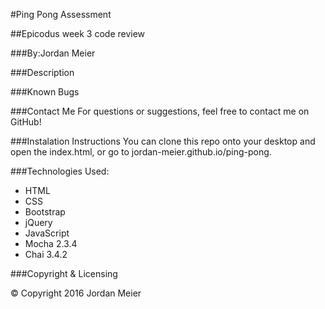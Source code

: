 #Ping Pong Assessment

##Epicodus week 3 code review

###By:Jordan Meier

###Description

###Known Bugs

###Contact Me
For questions or suggestions, feel free to contact me on GitHub!

###Instalation Instructions
You can clone this repo onto your desktop and open the index.html, or go to jordan-meier.github.io/ping-pong.

###Technologies Used:

* HTML
* CSS
* Bootstrap
* jQuery
* JavaScript
* Mocha 2.3.4
* Chai 3.4.2

###Copyright & Licensing

© Copyright 2016 Jordan Meier
